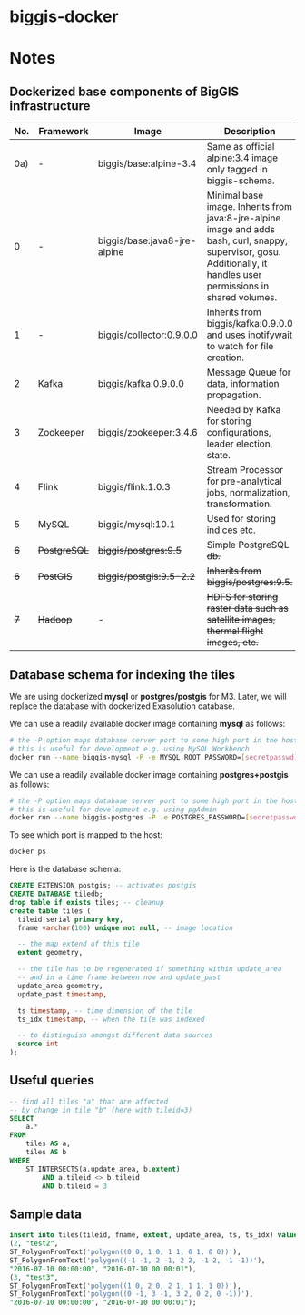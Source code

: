 # biggis-docker

<!-- [![Build Status](https://travis-ci.org/biggis-project/biggis-infrastructure.svg?branch=master)][Travis]
[![](https://img.shields.io/docker/stars/biggis/biggis-infrastructure.svg)][Dockerhub]
[![](https://img.shields.io/docker/pulls/biggis/biggis-infrastructure.svg)][Dockerhub]
[![](https://badge.imagelayers.io/biggis/biggis-infrastructure:latest.svg)][ImageLayers]

[Dockerhub]: https://hub.docker.com/r/biggis/biggis-infrastructure/
[Travis]: https://travis-ci.org/biggis-project/biggis-infrastructure
[ImageLayers]: https://imagelayers.io/?images=biggis/biggis-infrastructure:latest -->

# Notes

## Dockerized base components of BigGIS infrastructure
| No.   | Framework      | Image                        | Description                                                                                                                                                            |
|-------|----------------|------------------------------|------------------------------------------------------------------------------------------------------------------------------------------------------------------------|
| 0a)   | -              | biggis/base:alpine-3.4       | Same as official alpine:3.4 image only tagged in biggis-schema.                                                                                                        |
| 0     | -              | biggis/base:java8-jre-alpine | Minimal base image. Inherits from java:8-jre-alpine image and adds bash, curl, snappy, supervisor, gosu.  Additionally, it handles user permissions in shared volumes. |
| 1     | -              | biggis/collector:0.9.0.0     | Inherits from biggis/kafka:0.9.0.0 and uses inotifywait to watch for file creation.                                                                                    |
| 2     | Kafka          | biggis/kafka:0.9.0.0         | Message Queue for data, information propagation.                                                                                                                       |
| 3     | Zookeeper      | biggis/zookeeper:3.4.6       | Needed by Kafka for storing configurations, leader election, state.                                                                                                    |
| 4     | Flink          | biggis/flink:1.0.3           | Stream Processor for pre-analytical jobs, normalization, transformation.                                                                                               |
| 5     | MySQL          | biggis/mysql:10.1            | Used for storing indices etc.                                                                                                                                          |
| ~~6~~ | ~~PostgreSQL~~ | ~~biggis/postgres:9.5~~      | ~~Simple PostgreSQL db.~~                                                                                                                                              |
| ~~6~~ | ~~PostGIS~~    | ~~biggis/postgis:9.5-2.2~~   | ~~Inherits from biggis/postgres:9.5.~~                                                                                                                                 |
| ~~7~~ | ~~Hadoop~~     | -                            | ~~HDFS for storing raster data such as satellite images, thermal flight images, etc.~~                                                                                 |

## Database schema for indexing the tiles
We are using dockerized **mysql** or **postgres/postgis** for M3.
Later, we will replace the database with dockerized Exasolution database.

We can use a readily available docker image containing **mysql** as follows:
``` sh
# the -P option maps database server port to some high port in the host
# this is useful for development e.g. using MySQL Workbench
docker run --name biggis-mysql -P -e MYSQL_ROOT_PASSWORD=[secretpasswd] -d mysql:5.7.13
```


We can use a readily available docker image containing **postgres+postgis** as follows:
``` sh
# the -P option maps database server port to some high port in the host
# this is useful for development e.g. using pgAdmin
docker run --name biggis-postgres -P -e POSTGRES_PASSWORD=[secretpasswd] -d mdillon/postgis
```

To see which port is mapped to the host:
``` sh
docker ps
```

Here is the database schema:
``` sql
CREATE EXTENSION postgis; -- activates postgis
CREATE DATABASE tiledb;
drop table if exists tiles; -- cleanup
create table tiles (
  tileid serial primary key,
  fname varchar(100) unique not null, -- image location

  -- the map extend of this tile
  extent geometry,

  -- the tile has to be regenerated if something within update_area
  -- and in a time frame between now and update_past
  update_area geometry,
  update_past timestamp,

  ts timestamp, -- time dimension of the tile
  ts_idx timestamp, -- when the tile was indexed

  -- to distinguish amongst different data sources
  source int
);
```

## Useful queries
``` sql
-- find all tiles "a" that are affected
-- by change in tile "b" (here with tileid=3)
SELECT
    a.*
FROM
    tiles AS a,
    tiles AS b
WHERE
    ST_INTERSECTS(a.update_area, b.extent)
        AND a.tileid <> b.tileid
        AND b.tileid = 3
```

## Sample data
``` sql
insert into tiles(tileid, fname, extent, update_area, ts, ts_idx) values
(2, "test2",
ST_PolygonFromText('polygon((0 0, 1 0, 1 1, 0 1, 0 0))'),
ST_PolygonFromText('polygon((-1 -1, 2 -1, 2 2, -1 2, -1 -1))'),
"2016-07-10 00:00:00", "2016-07-10 00:00:01"),
(3, "test3",
ST_PolygonFromText('polygon((1 0, 2 0, 2 1, 1 1, 1 0))'),
ST_PolygonFromText('polygon((0 -1, 3 -1, 3 2, 0 2, 0 -1))'),
"2016-07-10 00:00:00", "2016-07-10 00:00:01");
```


<!-- ## Tagging scheme
- Tagging scheme makes use of immutable infrastructure pattern:
  - `<travis-build-#> - <github-branch> - <committer> . <first-8-chars-github-commit-hash>`

## Building docker images

When building docker images for a service it's usually quite common to start out from a base image like ubuntu (~188MB) or centos (~172MB).

However these base images are considered to be 'fat' as they contain various things your application/service might not need but increases your image size significantly.

So like in development when stripping down your code in order to be more efficient, start off from a minimal base image (e.g. Busybox ~2MB, Alpine ~5MB, Debian ~125MB) in order to make the deployment of your application/service more efficient.

see:
- https://www.brianchristner.io/docker-image-base-os-size-comparison/
- http://www.iron.io/microcontainers-tiny-portable-containers/
- https://github.com/iron-io/dockers

Additionally, there are some other important things one has to consider when building a docker image as pointed out below:

see:
- http://phusion.github.io/baseimage-docker/

So the ```phusion/baseimage:<VERSION>``` is a perfect example of a good docker base image. -->
